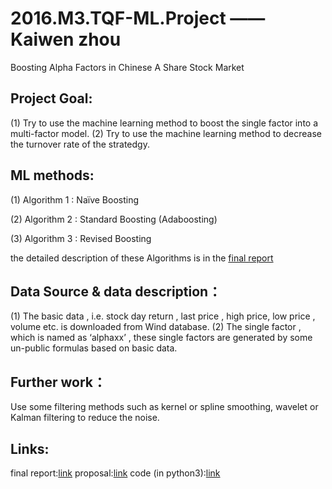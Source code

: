 # 2016.M3.TQF-ML.Project ——  Kaiwen zhou
Boosting Alpha Factors in Chinese A Share Stock Market

## Project Goal:
(1)	Try to use the machine learning method to boost the single factor into a multi-factor model.
(2)	Try to use the machine learning method to decrease the turnover rate of the stratedgy.

## ML methods:
(1)	Algorithm 1 : Naïve Boosting 

(2)	Algorithm 2 : Standard Boosting (Adaboosting)

(3) Algorithm 3 : Revised Boosting 

 the detailed description of these Algorithms is in the [final report](https://github.com/kevin583475378/2016.M3.TQF-ML.Project/blob/master/final%20report%20and%20proposal/Project_Report_Kaiwen%20Zhou.pdf)
 
## Data Source & data description：
(1)	The basic data , i.e. stock day return , last price , high price, low price , volume etc. is downloaded from Wind database.
(2)	The single factor , which is named as ‘alphaxx’ , these single factors are generated by some un-public formulas based on basic data.

## Further work：
Use some filtering methods such as kernel or spline smoothing, wavelet or Kalman filtering to reduce the noise.

## Links:
final report:[link](https://github.com/kevin583475378/2016.M3.TQF-ML.Project/blob/master/final%20report%20and%20proposal/Project_Report_Kaiwen%20Zhou.pdf)
proposal:[link](https://github.com/kevin583475378/2016.M3.TQF-ML.Project/blob/master/final%20report%20and%20proposal/Project_Report_Kaiwen%20Zhou.pdf)
code (in python3):[link](https://github.com/kevin583475378/2016.M3.TQF-ML.Project/blob/master/final%20report%20and%20proposal/Project_Report_Kaiwen%20Zhou.pdf)
